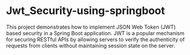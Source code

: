 # Jwt_Security-using-springboot
This project demonstrates how to implement JSON Web Token (JWT) based security in a Spring Boot application. JWT is a popular mechanism for securing RESTful APIs by allowing servers to verify the authenticity of requests from clients without maintaining session state on the server.

